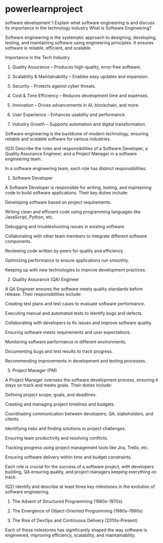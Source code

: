 # powerlearnproject
software development
1.Explain what software engineering is and discuss its importance in the technology industry
What is Software Engineering?

Software engineering is the systematic approach to designing, developing, testing, and maintaining software using engineering principles. It ensures software is reliable, efficient, and scalable.

Importance in the Tech Industry

1. Quality Assurance – Produces high-quality, error-free software.


2. Scalability & Maintainability – Enables easy updates and expansion.


3. Security – Protects against cyber threats.


4. Cost & Time Efficiency – Reduces development time and expenses.


5. Innovation – Drives advancements in AI, blockchain, and more.


6. User Experience – Enhances usability and performance.


7. Industry Growth – Supports automation and digital transformation.

Software engineering is the backbone of modern technology, ensuring reliable and scalable software for various industries.


(Q3) Describe the roles and responsibilities of a Software Developer, a Quality Assurance Engineer, and a Project Manager in a software engineering team.

In a software engineering team, each role has distinct responsibilities:

1. Software Developer

A Software Developer is responsible for writing, testing, and maintaining code to build software applications. Their key duties include:

Developing software based on project requirements.

Writing clean and efficient code using programming languages like JavaScript, Python, etc.

Debugging and troubleshooting issues in existing software.

Collaborating with other team members to integrate different software components.

Reviewing code written by peers for quality and efficiency.

Optimizing performance to ensure applications run smoothly.

Keeping up with new technologies to improve development practices.

2. Quality Assurance (QA) Engineer

A QA Engineer ensures the software meets quality standards before release. Their responsibilities include:

Creating test plans and test cases to evaluate software performance.

Executing manual and automated tests to identify bugs and defects.

Collaborating with developers to fix issues and improve software quality.

Ensuring software meets requirements and user expectations.

Monitoring software performance in different environments.

Documenting bugs and test results to track progress.

Recommending improvements in development and testing processes.

3. Project Manager (PM)

A Project Manager oversees the software development process, ensuring it stays on track and meets goals. Their duties include:

Defining project scope, goals, and deadlines.

Creating and managing project timelines and budgets.

Coordinating communication between developers, QA, stakeholders, and clients.

Identifying risks and finding solutions to project challenges.

Ensuring team productivity and resolving conflicts.

Tracking progress using project management tools like Jira, Trello, etc.

Ensuring software delivery within time and budget constraints.

Each role is crucial for the success of a software project, with developers building, QA ensuring quality, and project managers keeping everything on track.


(Q2)  Identify and describe at least three key milestones in the evolution of software engineering.  

1. The Advent of Structured Programming (1960s-1970s)

2. The Emergence of Object-Oriented Programming (1980s-1990s)


3. The Rise of DevOps and Continuous Delivery (2010s-Present)

Each of these milestones has significantly shaped the way software is engineered, improving efficiency, scalability, and maintainability.


